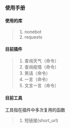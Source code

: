### 使用手册
#### 使用的库
>1. nonebot
>2. requests
#### 目前插件
>1. 查询天气（命令）
>2. 查询疫情（命令）
>5. 笑话（命令）
>4. 一言（命令）
>5. 文言一言（命令）
#### 目前工具
工具指在插件中多次复用的函数
>1. 短链接(short_url)